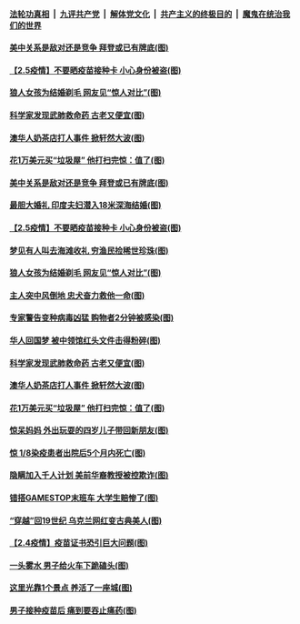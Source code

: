 ####  [法轮功真相](../../../../basic/blob/master/README.md?t=02061801) &nbsp;|&nbsp; [九评共产党](../../../../9ping.md/blob/master/README.md?t=02061801) &nbsp;|&nbsp; [解体党文化](../../../../jtdwh.md/blob/master/README.md?t=02061801)  &nbsp;|&nbsp; [共产主义的终极目的](../../../../gczydzjmd.md/blob/master/README.md?t=02061801) &nbsp;|&nbsp; [魔鬼在统治我们的世界](../../../../mgztzwmdsj.md/blob/master/README.md?t=02061801) 

#### [美中关系是敌对还是竞争 拜登或已有牌底(图)](../pages/p3/961626.md?t=02061801) 

#### [【2.5疫情】不要晒疫苗接种卡 小心身份被盗(图)](../pages/p3/961584.md?t=02061801) 

#### [狼人女孩为结婚剃毛 网友见“惊人对比”(图)](../pages/p3/961565.md?t=02061801) 

#### [科学家发现武肺救命药 古老又便宜(图)](../pages/p3/961550.md?t=02061801) 

#### [澳华人奶茶店打人事件 掀轩然大波(图)](../pages/p3/961526.md?t=02061801) 

#### [花1万美元买“垃圾屋” 他打扫完惊：值了(图)](../pages/p3/961506.md?t=02061801) 

#### [美中关系是敌对还是竞争 拜登或已有牌底(图)](../pages/p3/961626.md?t=02061801) 

#### [最胆大婚礼 印度夫妇潜入18米深海结婚(图)](../pages/p3/961599.md?t=02061801) 

#### [【2.5疫情】不要晒疫苗接种卡 小心身份被盗(图)](../pages/p3/961584.md?t=02061801) 

#### [梦见有人叫去海滩收礼 穷渔民捡稀世珍珠(图)](../pages/p3/961585.md?t=02061801) 

#### [狼人女孩为结婚剃毛 网友见“惊人对比”(图)](../pages/p3/961565.md?t=02061801) 

#### [主人突中风倒地 忠犬奋力救他一命(图)](../pages/p3/961583.md?t=02061801) 

#### [专家警告变种病毒凶猛 购物者2分钟被感染(图)](../pages/p3/961576.md?t=02061801) 

#### [华人回国梦 被中领馆红头文件击得粉碎(图)](../pages/p3/961275.md?t=02061801) 

#### [科学家发现武肺救命药 古老又便宜(图)](../pages/p3/961550.md?t=02061801) 

#### [澳华人奶茶店打人事件 掀轩然大波(图)](../pages/p3/961526.md?t=02061801) 

#### [花1万美元买“垃圾屋” 他打扫完惊：值了(图)](../pages/p3/961506.md?t=02061801) 

#### [惊呆妈妈 外出玩耍的四岁儿子带回新朋友(图)](../pages/p3/961493.md?t=02061801) 

#### [惊 1/8染疫患者出院后5个月内死亡(图)](../pages/p3/961477.md?t=02061801) 

#### [隐瞒加入千人计划 美前华裔教授被控欺诈(图)](../pages/p3/961481.md?t=02061801) 

#### [错搭GAMESTOP末班车 大学生赔惨了(图)](../pages/p3/961471.md?t=02061801) 

#### [“穿越”回19世纪 乌克兰网红变古典美人(图)](../pages/p3/961475.md?t=02061801) 

#### [【2.4疫情】疫苗证书恐引巨大问题(图)](../pages/p3/961467.md?t=02061801) 

#### [一头雾水 男子给火车下跪磕头(图)](../pages/p3/961445.md?t=02061801) 

#### [这里光靠1个景点 养活了一座城(图)](../pages/p3/961376.md?t=02061801) 

#### [男子接种疫苗后 痛到要吞止痛药(图)](../pages/p3/961370.md?t=02061801) 

